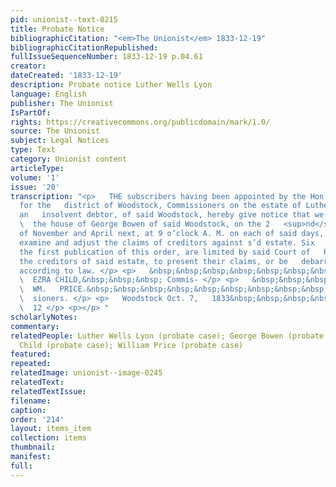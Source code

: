 ```yaml
---
pid: unionist--text-0215
title: Probate Notice
bibliographicCitation: "<em>The Unionist</em> 1833-12-19"
bibliographicCitationRepublished: 
fullIssueSequenceNumber: 1833-12-19 p.04.61
creator: 
dateCreated: '1833-12-19'
description: Probate notice Luther Wells Lyon
language: English
publisher: The Unionist
IsPartOf: 
rights: https://creativecommons.org/publicdomain/mark/1.0/
source: The Unionist
subject: Legal Notices
type: Text
category: Unionist content
articleType: 
volume: '1'
issue: '20'
transcription: "<p>   THE subscribers having been appointed by the Hon. Court of Probate
  for the   district of Woodstock, Commissioners on the estate of Luther Wells Lyon;
  an   insolvent debtor, of said Woodstock, hereby give notice that we will meet at
  \  the house of George Bowen of said Woodstock, on the 2   <sup>nd</sup>   Mondays
  of November and April next, at 9 o’clock A. M. on each of said days,   to receive
  examine and adjust the claims of creditors against s’d estate. Six   months from
  the first publication of this order, are limited by said Court of   Probate, for
  the creditors of said estate, to present their claims, or be   debarred a recovery
  according to law. </p> <p>   &nbsp;&nbsp;&nbsp;&nbsp;&nbsp;&nbsp;&nbsp;&nbsp;&nbsp;&nbsp;&nbsp;&nbsp;&nbsp;&nbsp;&nbsp;&nbsp;&nbsp;&nbsp;&nbsp;&nbsp;&nbsp;&nbsp;&nbsp;&nbsp;&nbsp;&nbsp;&nbsp;&nbsp;&nbsp;&nbsp;&nbsp;&nbsp;&nbsp;&nbsp;&nbsp;&nbsp;&nbsp;&nbsp;&nbsp;&nbsp;&nbsp;&nbsp;&nbsp;&nbsp;&nbsp;&nbsp;&nbsp;
  \  EZRA CHILD,&nbsp;&nbsp;&nbsp; Commis- </p> <p>   &nbsp;&nbsp;&nbsp;&nbsp;&nbsp;&nbsp;&nbsp;&nbsp;&nbsp;&nbsp;&nbsp;&nbsp;&nbsp;&nbsp;&nbsp;&nbsp;&nbsp;&nbsp;&nbsp;&nbsp;&nbsp;&nbsp;&nbsp;&nbsp;&nbsp;&nbsp;&nbsp;&nbsp;&nbsp;&nbsp;&nbsp;&nbsp;&nbsp;&nbsp;&nbsp;&nbsp;&nbsp;&nbsp;&nbsp;&nbsp;&nbsp;&nbsp;&nbsp;&nbsp;&nbsp;&nbsp;&nbsp;
  \  WM.   PRICE.&nbsp;&nbsp;&nbsp;&nbsp;&nbsp;&nbsp;&nbsp;&nbsp;&nbsp;&nbsp;&nbsp;&nbsp;&nbsp;&nbsp;&nbsp;&nbsp;
  \  sioners. </p> <p>   Woodstock Oct. 7,   1833&nbsp;&nbsp;&nbsp;&nbsp;&nbsp;&nbsp;&nbsp;&nbsp;&nbsp;&nbsp;&nbsp;&nbsp;&nbsp;&nbsp;&nbsp;&nbsp;&nbsp;&nbsp;&nbsp;&nbsp;&nbsp;&nbsp;&nbsp;&nbsp;&nbsp;&nbsp;&nbsp;&nbsp;&nbsp;&nbsp;&nbsp;&nbsp;&nbsp;&nbsp;&nbsp;&nbsp;&nbsp;&nbsp;&nbsp;&nbsp;&nbsp;&nbsp;&nbsp;&nbsp;&nbsp;&nbsp;&nbsp;&nbsp;&nbsp;&nbsp;&nbsp;&nbsp;&nbsp;&nbsp;&nbsp;&nbsp;&nbsp;&nbsp;&nbsp;&nbsp;&nbsp;&nbsp;&nbsp;&nbsp;&nbsp;&nbsp;&nbsp;&nbsp;
  \  12 </p> <p></p> "
scholarlyNotes: 
commentary: 
relatedPeople: Luther Wells Lyon (probate case); George Bowen (probate case); Ezra
  Child (probate case); William Price (probate case)
featured: 
repeated: 
relatedImage: unionist--image-0245
relatedText: 
relatedTextIssue: 
filename: 
caption: 
order: '214'
layout: items_item
collection: items
thumbnail: 
manifest: 
full: 
---
```

